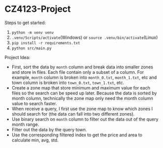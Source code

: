 # CZ4123-Project

Steps to get started:

1. `python -m venv venv`
2. `.venv/Scripts/activate`(Windows) or `source .venv/bin/activate`(Linux)
3. `pip install -r requirements.txt`
5. `python src/main.py`

Project Idea:
- First, sort the data by `month` column and break data into smaller zones and store in files. Each file contain only a subset of a column. For example, `month` column is broken into `month_0.txt`, `month_1.txt`, etc and town column is broken into `town_0.txt`, `town_1.txt`, etc.
- Create a zone map that store minimum and maximum value for each files so the search can be speed up later. Because the data is sorted by month column, technically the zone map only need the month column value to search faster.
- When receive a query, I first use the zone map to know which zones I should search for (the data can fall into two different zones). 
- Use binary search on `month` column to filter out the data out of the query month range.
- Filter out the data by the query town.
- Use the corresponding filtered index to get the price and area to calculate min, avg, std.